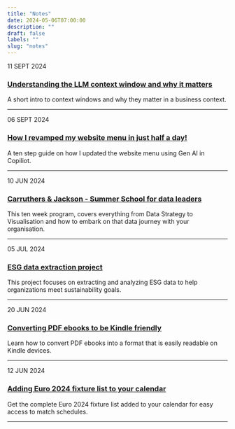 ```yaml
---
title: "Notes"
date: 2024-05-06T07:00:00
description: ""
draft: false
labels: ""
slug: "notes"
---
```

<!-- <div class="item-date sans-serif">29 AUG 2024</div> -->
<div class="note-item">
<div class="item-date sans-serif">11 SEPT 2024</div>
<div class="item-info">
<h3 class="sans-serif"><a class="color-inherit" href="../understanding_the_llm_context_window">Understanding the LLM context window and why it matters</a></h3>
<p>A short intro to context windows and why they matter in a business context.</p>
</div>
</div><hr />
<div class="note-item">
<div class="item-date sans-serif">06 SEPT 2024</div>
 <div class="item-info">
    <h3 class="sans-serif"><a class="color-inherit" href="../copilot_menu">How I revamped my website menu in just half a day!</a></h3>
    <p>A ten step guide on how I updated the website menu using Gen AI in Copiliot.</p>
</div>
                               
                            
</div>
<hr />
<div class="note-item">
<div class="item-date sans-serif">10 JUN 2024</div>
 <div class="item-info">
                                <h3 class="sans-serif"><a class="color-inherit" href="../../summer_school/summer_school/">Carruthers & Jackson - Summer School for data leaders</a></h3>
                                <p>This ten week program, covers everything from Data Strategy to Visualisation and how to embark on that data journey with your organisation. </p>
                                <!-- <ul class="sans-serif">            <li><a href="/tag/data" target="_self">#DATA</a><a href="/tag/leadership" target="_self"> #LEADERSHIP</a></li>
                                <div class="clearfix"></div></ul> -->
                            </div>
</div>
<hr />

<div class="note-item">
<div class="item-date sans-serif">05 JUL 2024</div>
<div class="item-info">
    <h3 class="sans-serif"><a class="color-inherit" href="../project_esg_report">ESG data extraction project</a></h3>
    <p>This project focuses on extracting and analyzing ESG data to help organizations meet sustainability goals.</p>
</div>
</div>
<hr />
<div class="note-item">
<div class="item-date sans-serif">20 JUN 2024</div>
<div class="item-info">
    <h3 class="sans-serif"><a class="color-inherit" href="../pdf_to_kindle">Converting PDF ebooks to be Kindle friendly</a></h3>
    <p>Learn how to convert PDF ebooks into a format that is easily readable on Kindle devices.</p>
</div>
</div>
<hr />
<div class="note-item">
<div class="item-date sans-serif">12 JUN 2024</div>
<div class="item-info">
    <h3 class="sans-serif"><a class="color-inherit" href="../euro_2024">Adding Euro 2024 fixture list to your calendar</a></h3>
    <p>Get the complete Euro 2024 fixture list added to your calendar for easy access to match schedules.</p>
</div>
</div>
<hr />

